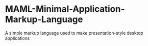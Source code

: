 # MAML-Minimal-Application-Markup-Language
A simple markup language used to make presentation-style desktop applications
